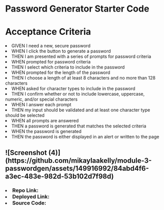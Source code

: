 # Password Generator Starter Code

<h1>Acceptance Criteria</h1>

<li>GIVEN I need a new, secure password</li>
<li>WHEN I click the button to generate a password</li>
<li>THEN I am presented with a series of prompts for password criteria</li>
<li>WHEN prompted for password criteria</li>
<li>THEN I select which criteria to include in the password</li>
<li>WHEN prompted for the length of the password</li>
<li>THEN I choose a length of at least 8 characters and no more than 128 characters</li>
<li>WHEN asked for character types to include in the password</li>
<li>THEN I confirm whether or not to include lowercase, uppercase, numeric, and/or special characters</li>
<li>WHEN I answer each prompt</li>
<li>THEN my input should be validated and at least one character type should be selected</li>
<li>WHEN all prompts are answered</li>
<li>THEN a password is generated that matches the selected criteria</li>
<li>WHEN the password is generated</li>
<li>THEN the password is either displayed in an alert or written to the page</li>


<h2>![Screenshot (4)](https://github.com/mikaylaakelly/module-3-passwordgen/assets/149916992/84abd4f6-a3ec-483e-982d-53b102d7f98d)</h2>

<h3>
  <li>Repo Link: </li>
<li>Deployed Link: </li>
<li>Source Code: </li></h3>
